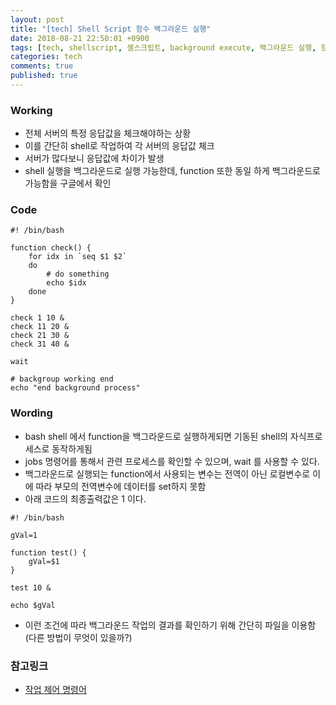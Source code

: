 ```yaml
---
layout: post
title: "[tech] Shell Script 함수 백그라운드 실행"
date: 2018-08-21 22:50:01 +0900 
tags: [tech, shellscript, 셸스크립트, background execute, 백그라운드 실행, 함수형, function]
categories: tech
comments: true
published: true
---
```

### Working
* 전체 서버의 특정 응답값을 체크해야하는 상황
* 이를 간단히 shell로 작업하여 각 서버의 응답값 체크
* 서버가 많다보니 응답값에 차이가 발생 
* shell 실행을 백그라운드로 실행 가능한데, function 또한 동일 하게 백그라운드로 가능함을 구글에서 확인

### Code
```shell
#! /bin/bash

function check() {
	for idx in `seq $1 $2`
	do
		# do something
		echo $idx
	done	
}

check 1 10 &
check 11 20 &
check 21 30 &
check 31 40 &

wait

# backgroup working end
echo "end background process"
```

### Wording
* bash shell 에서 function을 백그라운드로 실행하게되면 기동된 shell의 자식프로세스로 동작하게됨
* jobs 명령어를 통해서 관련 프로세스를 확인할 수 있으며, wait 를 사용할 수 있다.
* 백그라운드로 실행되는 function에서 사용되는 변수는 전역이 아닌 로컬변수로 이에 따라 부모의 전역변수에 데이터를 set하지 못함
* 아래 코드의 최종출력값은 1 이다.  

```shell
#! /bin/bash

gVal=1

function test() {
	gVal=$1
}

test 10 &

echo $gVal
```
* 이런 조건에 따라 백그라운드 작업의 결과를 확인하기 위해 간단히 파일을 이용함 (다른 방법이 무엇이 있을까?)


### 참고링크
* [작업 제어 명령어](https://wiki.kldp.org/HOWTO/html/Adv-Bash-Scr-HOWTO/x5472.html)